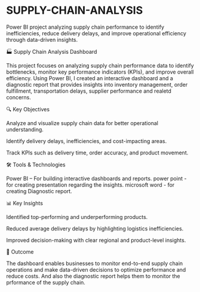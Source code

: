 # SUPPLY-CHAIN-ANALYSIS
Power BI project analyzing supply chain performance to identify inefficiencies, reduce delivery delays, and improve operational efficiency through data-driven insights.

🏭 Supply Chain Analysis Dashboard

This project focuses on analyzing supply chain performance data to identify bottlenecks, monitor key performance indicators (KPIs), and improve overall efficiency. Using Power BI, I created an interactive dashboard and a diagnostic report that provides insights into inventory management, order fulfillment, transportation delays, supplier performance and realetd concerns.

🔍 Key Objectives

Analyze and visualize supply chain data for better operational understanding.

Identify delivery delays, inefficiencies, and cost-impacting areas.

Track KPIs such as delivery time, order accuracy, and product movement.

🛠️ Tools & Technologies

Power BI – For building interactive dashboards and reports.
power point - for creating presentation regarding the insights.
microsoft word - for creating Diagnostic report.

📊 Key Insights

Identified top-performing and underperforming products.

Reduced average delivery delays by highlighting logistics inefficiencies.

Improved decision-making with clear regional and product-level insights.

🚀 Outcome

The dashboard enables businesses to monitor end-to-end supply chain operations and make data-driven decisions to optimize performance and reduce costs. And also the diagnostic report helps them to monitor the prformance of the supply chain.
